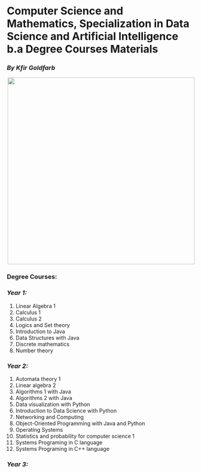 # Computer Science and Mathematics, Specialization in Data Science and Artificial Intelligence b.a Degree Courses Materials
### <i>By Kfir Goldfarb</i>
<div align="center" style="text-align:center">
	<a href="https://www.ariel.ac.il/wp/">
		<img src="https://github.com/kggold4/computer-science-b.a-materials/blob/main/images/Ariel_U_logo2.jpg" height="auto" width="500px">
	</a>
</div>
 
### Degree Courses:
### <i>Year 1:</i>
1. Linear Algebra 1
2. Calculus 1
3. Calculus 2
4. Logics and Set theory
5. Introduction to Java
6. Data Structures with Java
7. Discrete mathematics
8. Number theory

### <i>Year 2:</i>
1. Automata theory 1
2. Linear algebra 2
3. Algorithms 1 with Java
4. Algorithms 2 with Java
5. Data visualization with Python
6. Introduction to Data Science with Python
7. Networking and Computing
8. Object-Oriented Programming with Java and Python
9. Operating Systems
10. Statistics and probability for computer science 1
11. Systems Programing in C language
12. Systems Programing in C++ language
### <i>Year 3:</i>
